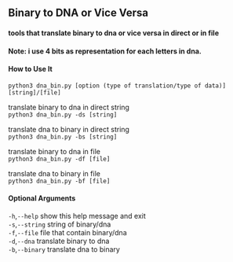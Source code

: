 ## Binary to DNA or Vice Versa <br>

#### tools that translate binary to dna or vice versa in direct or in file <br>

#### Note: i use 4 bits as representation for each letters in dna. <br>

#### How to Use It <br>
``` python3 dna_bin.py [option (type of translation/type of data)] [string]/[file] ```

translate binary to dna in direct string <br>
``` python3 dna_bin.py -ds [string] ```

translate dna to binary in direct string <br>
``` python3 dna_bin.py -bs [string] ```

translate binary to dna in file <br>
``` python3 dna_bin.py -df [file] ```

translate dna to binary in file <br>
``` python3 dna_bin.py -bf [file] ```

#### Optional Arguments <br>

```-h```,```--help```         show this help message and exit <br>
```-s```,```--string```       string of binary/dna <br>
```-f```,```--file```         file that contain binary/dna <br>
```-d```,```--dna```          translate binary to dna <br>
```-b```,```--binary```       translate dna to binary <br>
